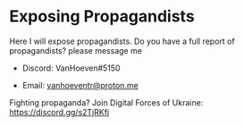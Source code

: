 # Exposing Propagandists

Here I will expose propagandists. Do you have a full report of propagandists? please message me 

- Discord: VanHoeven#5150

- Email: vanhoeventr@proton.me

Fighting propaganda? Join Digital Forces of Ukraine: https://discord.gg/s2TjRKfj
